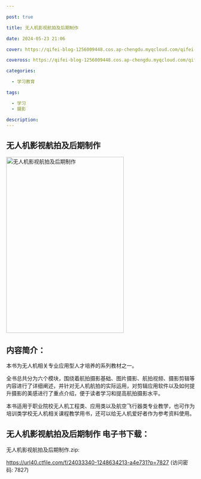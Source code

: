 ```yaml
---

post: true

title: 无人机影视航拍及后期制作

date: 2024-05-23 21:06

cover: https://qifei-blog-1256009448.cos.ap-chengdu.myqcloud.com/qifei-blog/660beb0a9f345e8d03fad8e7.jpg

coveross: https://qifei-blog-1256009448.cos.ap-chengdu.myqcloud.com/qifei-blog/660beb0a9f345e8d03fad8e7.jpg

categories:

  - 学习教育

tags:

  - 学习
  - 摄影

description:
---
```


## 无人机影视航拍及后期制作
<img alt="无人机影视航拍及后期制作 " class="aligncenter loaded" data-was-processed="true" decoding="async" fetchpriority="high" height="471" src="https://qifei-blog-1256009448.cos.ap-chengdu.myqcloud.com/qifei-blog/660beb0a9f345e8d03fad8e7.jpg " style="cursor: zoom-in;" width="314"/>

## 内容简介：

本书为无人机相关专业应用型人才培养的系列教材之一。

全书总共分为六个模块，围绕着航拍摄影基础、图片摄影、航拍视频、摄影剪辑等内容进行了详细阐述，并针对无人机航拍的实际运用，对剪辑应用软件以及如何提升摄影的美感进行了重点介绍，便于读者学习和提高航拍摄影水平。

本书适用于职业院校无人机工程类、应用类以及航空飞行器类专业教学，也可作为培训类学校无人机相关课程教学用书，还可以给无人机爱好者作为参考资料使用。

## 无人机影视航拍及后期制作 电子书下载：



无人机影视航拍及后期制作.zip: 

https://url40.ctfile.com/f/24033340-1248634213-a4e731?p=7827 (访问密码: 7827)
